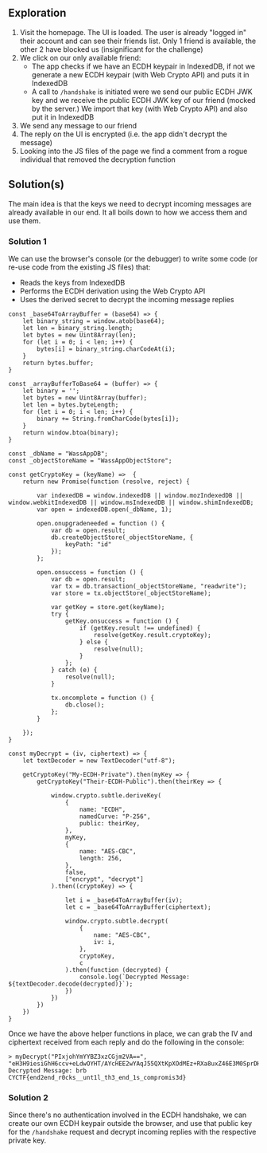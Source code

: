 ## Exploration

1. Visit the homepage. The UI is loaded. The user is already "logged in" their account and can see their friends list. Only 1 friend is available, the other 2 have blocked us (insignificant for the challenge)
2. We click on our only available friend:
    - The app checks if we have an ECDH keypair in IndexedDB, if not we generate a new ECDH keypair (with Web Crypto API) and puts it in IndexedDB
    - A call to `/handshake` is initiated were we send our public ECDH JWK key and we receive the public ECDH JWK key of our friend (mocked by the server.) We import that key (with Web Crypto API) and also put it in IndexedDB
3. We send any message to our friend
4. The reply on the UI is encrypted (i.e. the app didn't decrypt the message)
6. Looking into the JS files of the page we find a comment from a rogue individual that removed the decryption function

## Solution(s)  

The main idea is that the keys we need to decrypt incoming messages are already available in our end. It all boils down to how we access them and use them.

### Solution 1  

We can use the browser's console (or the debugger) to write some code (or re-use code from the existing JS files) that:   
- Reads the keys from IndexedDB  
- Performs the ECDH derivation using the Web Crypto API  
- Uses the derived secret to decrypt the incoming message replies  

```
const _base64ToArrayBuffer = (base64) => {
    let binary_string = window.atob(base64);
    let len = binary_string.length;
    let bytes = new Uint8Array(len);
    for (let i = 0; i < len; i++) {
        bytes[i] = binary_string.charCodeAt(i);
    }
    return bytes.buffer;
}

const _arrayBufferToBase64 = (buffer) => {
    let binary = '';
    let bytes = new Uint8Array(buffer);
    let len = bytes.byteLength;
    for (let i = 0; i < len; i++) {
        binary += String.fromCharCode(bytes[i]);
    }
    return window.btoa(binary);
}

const _dbName = "WassAppDB";
const _objectStoreName = "WassAppObjectStore";

const getCryptoKey = (keyName) =>  {
    return new Promise(function (resolve, reject) {

        var indexedDB = window.indexedDB || window.mozIndexedDB || window.webkitIndexedDB || window.msIndexedDB || window.shimIndexedDB;
        var open = indexedDB.open(_dbName, 1);

        open.onupgradeneeded = function () {
            var db = open.result;
            db.createObjectStore(_objectStoreName, {
                keyPath: "id"
            });
        };

        open.onsuccess = function () {
            var db = open.result;
            var tx = db.transaction(_objectStoreName, "readwrite");
            var store = tx.objectStore(_objectStoreName);

            var getKey = store.get(keyName);
            try {
                getKey.onsuccess = function () {
                    if (getKey.result !== undefined) {
                        resolve(getKey.result.cryptoKey);
                    } else {
                        resolve(null);
                    }
                };
            } catch (e) {
                resolve(null);
            }

            tx.oncomplete = function () {
                db.close();
            };
        }

    });
}

const myDecrypt = (iv, ciphertext) => {
    let textDecoder = new TextDecoder("utf-8");

    getCryptoKey("My-ECDH-Private").then(myKey => {
        getCryptoKey("Their-ECDH-Public").then(theirKey => {

            window.crypto.subtle.deriveKey(
                {
                    name: "ECDH",
                    namedCurve: "P-256",
                    public: theirKey,
                },
                myKey,
                {
                    name: "AES-CBC",
                    length: 256,
                },
                false,
                ["encrypt", "decrypt"]
            ).then((cryptoKey) => {

                let i = _base64ToArrayBuffer(iv);
                let c = _base64ToArrayBuffer(ciphertext);

                window.crypto.subtle.decrypt(
                    {
                        name: "AES-CBC",
                        iv: i,
                    },
                    cryptoKey,
                    c
                ).then(function (decrypted) {
                    console.log(`Decrypted Message: ${textDecoder.decode(decrypted)}`);
                })
            })
        })
    }) 
}
```

Once we have the above helper functions in place, we can grab the IV and ciphertext received from each reply and do the following in the console:
```
> myDecrypt("PIxjohYmYYBZ3xzCGjm2VA==", "eH3H9iesiGhH6ccv+eLdwOYHT/AYcHEE2wYAqJ55QXtKpXOdMEz+RXa8uxZ46E3M0SprDHcprKY8vLKBPHTWCQ==")
Decrypted Message: brb
CYCTF{end2end_r0cks__unt1l_th3_end_1s_compromis3d}
```


### Solution 2  

Since there's no authentication involved in the ECDH handshake, we can create our own ECDH keypair outside the browser, and use that public key for the `/handshake` request and decrypt incoming replies with the respective private key.